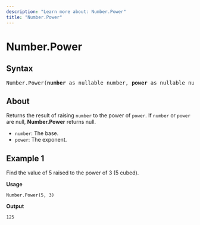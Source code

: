 ```yaml
---
description: "Learn more about: Number.Power"
title: "Number.Power"
---
```

# Number.Power

## Syntax

<pre>
Number.Power(<b>number</b> as nullable number, <b>power</b> as nullable number) as nullable number
</pre>

## About

Returns the result of raising `number` to the power of `power`. If `number` or `power` are null, **Number.Power** returns null.

* `number`: The base.
* `power`: The exponent.

## Example 1

Find the value of 5 raised to the power of 3 (5 cubed).

**Usage**

```powerquery-m
Number.Power(5, 3)
```

**Output**

`125`
